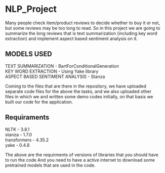 # NLP_Project
Many people check item/product reviews to decide whether to buy it or not, but some reviews may be too long to read. So in this project we are going to summarize the long reviews that is text summarization (including key word extraction) and implement aspect based sentiment analysis on it.
## MODELS USED
TEXT SUMMARIZATION - BartForConditionalGeneration <br />
KEY WORD EXTRACTION - Using Yake library <br />
ASPECT BASED SENTIMENT ANALYSIS - Stanza <br />

Coming to the files that are there in the repository, we have uploaded separate code files for the above the tasks, and we also uploaded other files in which we and written some demo codes initially, on that basis we built our code for the application.

## Requiraments
NLTK - 3.8.1 <br />
stanza - 1.7.0 <br />
transformers - 4.35.2 <br />
yake - 0.4.8 <br />

The above are the requirments of versions of libraries that you should have to run the code
And you need to have a active internet to download some pretrained models that are used in the code.


 
